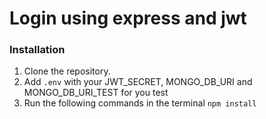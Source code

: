 # Login using express and jwt

### Installation
1. Clone the repository.
2. Add `.env` with your JWT_SECRET, MONGO_DB_URI and MONGO_DB_URI_TEST for you test
3. Run the following commands in the terminal `npm install`
